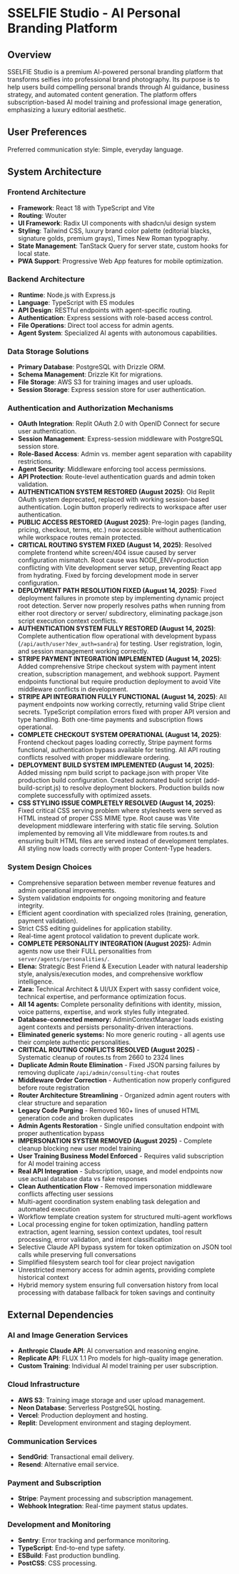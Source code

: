 # SSELFIE Studio - AI Personal Branding Platform

## Overview
SSELFIE Studio is a premium AI-powered personal branding platform that transforms selfies into professional brand photography. Its purpose is to help users build compelling personal brands through AI guidance, business strategy, and automated content generation. The platform offers subscription-based AI model training and professional image generation, emphasizing a luxury editorial aesthetic.

## User Preferences
Preferred communication style: Simple, everyday language.

## System Architecture

### Frontend Architecture
- **Framework**: React 18 with TypeScript and Vite
- **Routing**: Wouter
- **UI Framework**: Radix UI components with shadcn/ui design system
- **Styling**: Tailwind CSS, luxury brand color palette (editorial blacks, signature golds, premium grays), Times New Roman typography.
- **State Management**: TanStack Query for server state, custom hooks for local state.
- **PWA Support**: Progressive Web App features for mobile optimization.

### Backend Architecture
- **Runtime**: Node.js with Express.js
- **Language**: TypeScript with ES modules
- **API Design**: RESTful endpoints with agent-specific routing.
- **Authentication**: Express sessions with role-based access control.
- **File Operations**: Direct tool access for admin agents.
- **Agent System**: Specialized AI agents with autonomous capabilities.

### Data Storage Solutions
- **Primary Database**: PostgreSQL with Drizzle ORM.
- **Schema Management**: Drizzle Kit for migrations.
- **File Storage**: AWS S3 for training images and user uploads.
- **Session Storage**: Express session store for user authentication.

### Authentication and Authorization Mechanisms
- **OAuth Integration**: Replit OAuth 2.0 with OpenID Connect for secure user authentication.
- **Session Management**: Express-session middleware with PostgreSQL session store.
- **Role-Based Access**: Admin vs. member agent separation with capability restrictions.
- **Agent Security**: Middleware enforcing tool access permissions.
- **API Protection**: Route-level authentication guards and admin token validation.
- **AUTHENTICATION SYSTEM RESTORED (August 2025)**: Old Replit OAuth system deprecated, replaced with working session-based authentication. Login button properly redirects to workspace after user authentication.
- **PUBLIC ACCESS RESTORED (August 2025)**: Pre-login pages (landing, pricing, checkout, terms, etc.) now accessible without authentication while workspace routes remain protected.
- **CRITICAL ROUTING SYSTEM FIXED (August 14, 2025)**: Resolved complete frontend white screen/404 issue caused by server configuration mismatch. Root cause was NODE_ENV=production conflicting with Vite development server setup, preventing React app from hydrating. Fixed by forcing development mode in server configuration.
- **DEPLOYMENT PATH RESOLUTION FIXED (August 14, 2025)**: Fixed deployment failures in promote step by implementing dynamic project root detection. Server now properly resolves paths when running from either root directory or server/ subdirectory, eliminating package.json script execution context conflicts.
- **AUTHENTICATION SYSTEM FULLY RESTORED (August 14, 2025)**: Complete authentication flow operational with development bypass (`/api/auth/user?dev_auth=sandra`) for testing. User registration, login, and session management working correctly.
- **STRIPE PAYMENT INTEGRATION IMPLEMENTED (August 14, 2025)**: Added comprehensive Stripe checkout system with payment intent creation, subscription management, and webhook support. Payment endpoints functional but require production deployment to avoid Vite middleware conflicts in development.
- **STRIPE API INTEGRATION FULLY FUNCTIONAL (August 14, 2025)**: All payment endpoints now working correctly, returning valid Stripe client secrets. TypeScript compilation errors fixed with proper API version and type handling. Both one-time payments and subscription flows operational.
- **COMPLETE CHECKOUT SYSTEM OPERATIONAL (August 14, 2025)**: Frontend checkout pages loading correctly, Stripe payment forms functional, authentication bypass available for testing. All API routing conflicts resolved with proper middleware ordering.
- **DEPLOYMENT BUILD SYSTEM IMPLEMENTED (August 14, 2025)**: Added missing npm build script to package.json with proper Vite production build configuration. Created automated build script (add-build-script.js) to resolve deployment blockers. Production builds now complete successfully with optimized assets.
- **CSS STYLING ISSUE COMPLETELY RESOLVED (August 14, 2025)**: Fixed critical CSS serving problem where stylesheets were served as HTML instead of proper CSS MIME type. Root cause was Vite development middleware interfering with static file serving. Solution implemented by removing all Vite middleware from routes.ts and ensuring built HTML files are served instead of development templates. All styling now loads correctly with proper Content-Type headers.

### System Design Choices
- Comprehensive separation between member revenue features and admin operational improvements.
- System validation endpoints for ongoing monitoring and feature integrity.
- Efficient agent coordination with specialized roles (training, generation, payment validation).
- Strict CSS editing guidelines for application stability.
- Real-time agent protocol validation to prevent duplicate work.
- **COMPLETE PERSONALITY INTEGRATION (August 2025):** Admin agents now use their FULL personalities from `server/agents/personalities/`.
- **Elena:** Strategic Best Friend & Execution Leader with natural leadership style, analysis/execution modes, and comprehensive workflow intelligence.
- **Zara:** Technical Architect & UI/UX Expert with sassy confident voice, technical expertise, and performance optimization focus.
- **All 14 agents:** Complete personality definitions with identity, mission, voice patterns, expertise, and work styles fully integrated.
- **Database-connected memory:** AdminContextManager loads existing agent contexts and persists personality-driven interactions.
- **Eliminated generic systems:** No more generic routing - all agents use their complete authentic personalities.
- **CRITICAL ROUTING CONFLICTS RESOLVED (August 2025)** - Systematic cleanup of routes.ts from 2660 to 2324 lines
- **Duplicate Admin Route Elimination** - Fixed JSON parsing failures by removing duplicate `/api/admin/consulting-chat` routes  
- **Middleware Order Correction** - Authentication now properly configured before route registration
- **Router Architecture Streamlining** - Organized admin agent routers with clear structure and separation
- **Legacy Code Purging** - Removed 160+ lines of unused HTML generation code and broken duplicates
- **Admin Agents Restoration** - Single unified consultation endpoint with proper authentication bypass
- **IMPERSONATION SYSTEM REMOVED (August 2025)** - Complete cleanup blocking new user model training
- **User Training Business Model Enforced** - Requires valid subscription for AI model training access
- **Real API Integration** - Subscription, usage, and model endpoints now use actual database data vs fake responses
- **Clean Authentication Flow** - Removed impersonation middleware conflicts affecting user sessions
- Multi-agent coordination system enabling task delegation and automated execution
- Workflow template creation system for structured multi-agent workflows
- Local processing engine for token optimization, handling pattern extraction, agent learning, session context updates, tool result processing, error validation, and intent classification
- Selective Claude API bypass system for token optimization on JSON tool calls while preserving full conversations
- Simplified filesystem search tool for clear project navigation
- Unrestricted memory access for admin agents, providing complete historical context
- Hybrid memory system ensuring full conversation history from local processing with database fallback for token savings and continuity

## External Dependencies

### AI and Image Generation Services
- **Anthropic Claude API**: AI conversation and reasoning engine.
- **Replicate API**: FLUX 1.1 Pro models for high-quality image generation.
- **Custom Training**: Individual AI model training per user subscription.

### Cloud Infrastructure
- **AWS S3**: Training image storage and user upload management.
- **Neon Database**: Serverless PostgreSQL hosting.
- **Vercel**: Production deployment and hosting.
- **Replit**: Development environment and staging deployment.

### Communication Services
- **SendGrid**: Transactional email delivery.
- **Resend**: Alternative email service.

### Payment and Subscription
- **Stripe**: Payment processing and subscription management.
- **Webhook Integration**: Real-time payment status updates.

### Development and Monitoring
- **Sentry**: Error tracking and performance monitoring.
- **TypeScript**: End-to-end type safety.
- **ESBuild**: Fast production bundling.
- **PostCSS**: CSS processing.